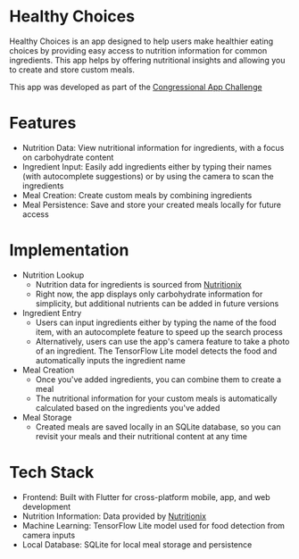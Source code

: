# Healthy Choices

Healthy Choices is an app designed to help users make healthier eating choices by providing easy access to nutrition information for common ingredients. This app helps by offering nutritional insights and allowing you to create and store custom meals.

This app was developed as part of the [Congressional App Challenge](https://www.congressionalappchallenge.us/)

# Features
- Nutrition Data: View nutritional information for ingredients, with a focus on carbohydrate content
- Ingredient Input: Easily add ingredients either by typing their names (with autocomplete suggestions) or by using the camera to scan the ingredients
- Meal Creation: Create custom meals by combining ingredients
- Meal Persistence: Save and store your created meals locally for future access

# Implementation
- Nutrition Lookup
  - Nutrition data for ingredients is sourced from [Nutritionix](https://www.nutritionix.com/business/api)
  - Right now, the app displays only carbohydrate information for simplicity, but additional nutrients can be added in future versions
- Ingredient Entry
  - Users can input ingredients either by typing the name of the food item, with an autocomplete feature to speed up the search process
  - Alternatively, users can use the app's camera feature to take a photo of an ingredient. The TensorFlow Lite model detects the food and automatically inputs the ingredient name
- Meal Creation
  - Once you've added ingredients, you can combine them to create a meal
  - The nutritional information for your custom meals is automatically calculated based on the ingredients you've added
- Meal Storage
  - Created meals are saved locally in an SQLite database, so you can revisit your meals and their nutritional content at any time

# Tech Stack
- Frontend: Built with Flutter for cross-platform mobile, app, and web development
- Nutrition Information: Data provided by [Nutritionix](https://www.nutritionix.com/business/api)
- Machine Learning: TensorFlow Lite model used for food detection from camera inputs
- Local Database: SQLite for local meal storage and persistence
